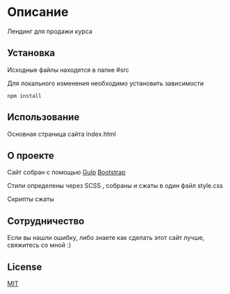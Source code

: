 # Описание

Лендинг для продажи курса

## Установка

Исходные файлы находятся в папке #src

Для локального изменения необходимо установить зависимости

```
npm install
```

## Использование

Основная страница сайта index.html

## О проекте

Сайт собран с помощью [Gulp][gulp]  [Bootstrap][bt]

Стили определены через SCSS , собраны и сжаты в один файл style.css


Скрипты сжаты

## Сотрудничество

Если вы нашли ошибку, либо знаете как сделать этот сайт лучше, свяжитесь со мной :)

## License
[MIT](https://choosealicense.com/licenses/mit/)

[gulp]:(https://gulpjs.com/)

[bt]:(https://getbootstrap.com/docs/4.0/getting-started/introduction/)
